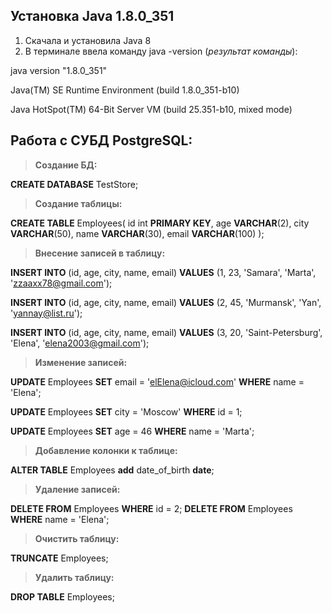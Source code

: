 ## Установка Java 1.8.0_351

1. Скачала и установила Java 8 
2. В терминале ввела команду java -version (_результат команды_): 

java version "1.8.0_351"

Java(TM) SE Runtime Environment (build 1.8.0_351-b10)

Java HotSpot(TM) 64-Bit Server VM (build 25.351-b10, mixed mode)

## Работа с СУБД PostgreSQL:

>**Создание БД:**

**CREATE DATABASE** TestStore;

>**Создание таблицы:**

**CREATE TABLE** Employees(
id int **PRIMARY KEY**,
age **VARCHAR**(2),
city **VARCHAR**(50),
name **VARCHAR**(30),
email **VARCHAR**(100)
);

>**Внесение записей в таблицу:**

**INSERT INTO** (id, age, city, name, email) **VALUES** (1, 23, 'Samara', 'Marta', 'zzaaxx78@gmail.com');

**INSERT INTO** (id, age, city, name, email) **VALUES** (2, 45, 'Murmansk', 'Yan', 'yannay@list.ru');

**INSERT INTO** (id, age, city, name, email) **VALUES** (3, 20, 'Saint-Petersburg', 'Elena', 'elena2003@gmail.com');

>**Изменение записей:**

**UPDATE** Employees
**SET** email = 'elElena@icloud.com' **WHERE** name = 'Elena';

**UPDATE** Employees
**SET** city = 'Moscow' **WHERE** id = 1;

**UPDATE** Employees
**SET** age = 46 **WHERE** name = 'Marta';

>**Добавление колонки к таблице:**

**ALTER TABLE** Employees **add** date_of_birth **date**;

>**Удаление записей:**

**DELETE FROM** Employees **WHERE** id = 2;
**DELETE FROM** Employees **WHERE** name = 'Elena';

>**Очистить таблицу:**

**TRUNCATE** Employees;

>**Удалить таблицу:**

**DROP TABLE** Employees;